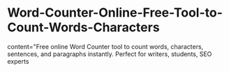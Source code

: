 # Word-Counter-Online-Free-Tool-to-Count-Words-Characters
 content="Free online Word Counter tool to count words, characters, sentences, and paragraphs instantly. Perfect for writers, students, SEO experts
